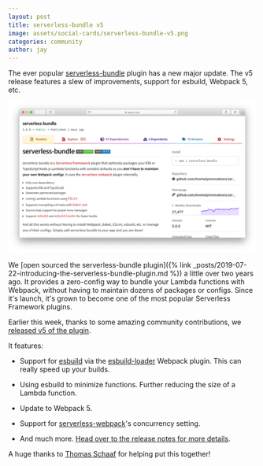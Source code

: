 ```yaml
---
layout: post
title: serverless-bundle v5
image: assets/social-cards/serverless-bundle-v5.png
categories: community
author: jay
---
```


The ever popular [serverless-bundle](https://github.com/AnomalyInnovations/serverless-bundle) plugin has a new major update. The v5 release features a slew of improvements, support for esbuild, Webpack 5, etc.

[![serverless-bundle plugin npm screenshot](/assets/blog/serverless-bundle-v5/serverless-bundle-plugin-npm-screenshot.png)](https://github.com/AnomalyInnovations/serverless-bundle)

We [open sourced the serverless-bundle plugin]({% link _posts/2019-07-22-introducing-the-serverless-bundle-plugin.md %}) a little over two years ago. It provides a zero-config way to bundle your Lambda functions with Webpack, without having to maintain dozens of packages or configs. Since it's launch, it's grown to become one of the most popular Serverless Framework plugins.

Earlier this week, thanks to some amazing community contributions, we [released v5 of the plugin](https://github.com/AnomalyInnovations/serverless-bundle/releases/tag/v5.0.0).

It features:

- Support for [esbuild](https://esbuild.github.io/) via the [esbuild-loader](https://github.com/privatenumber/esbuild-loader) Webpack plugin. This can really speed up your builds.

- Using esbuild to minimize functions. Further reducing the size of a Lambda function.

- Update to Webpack 5.

- Support for [serverless-webpack](https://www.github.com/serverless-heaven/serverless-webpack)'s concurrency setting.

- And much more. [Head over to the release notes for more details](https://github.com/AnomalyInnovations/serverless-bundle/releases/tag/v5.0.0).

A huge thanks to [Thomas Schaaf](https://github.com/thomaschaaf) for helping put this together!



